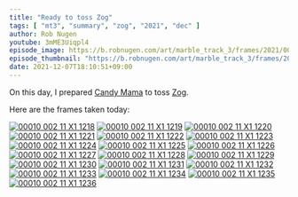 ```yaml
---
title: "Ready to toss Zog"
tags: [ "mt3", "summary", "zog", "2021", "dec" ]
author: Rob Nugen
youtube: 3mME3Uiqpl4
episode_image: https://b.robnugen.com/art/marble_track_3/frames/2021/00010_002_11_X1_0547.jpg
episode_thumbnail: "https://b.robnugen.com/art/marble_track_3/frames/2021/thumbs/00010_002_11_X1_0547.jpg"
date: 2021-12-07T18:10:51+09:00
---
```


On this day, I prepared [Candy Mama](/workers/candy_mama/) to toss [Zog](/parts/zog/).

Here are the frames taken today:

[![00010 002 11 X1 1218](//b.robnugen.com/art/marble_track_3/frames/2021/thumbs/00010_002_11_X1_1218.jpg)](//b.robnugen.com/art/marble_track_3/frames/2021/00010_002_11_X1_1218.jpg)
[![00010 002 11 X1 1219](//b.robnugen.com/art/marble_track_3/frames/2021/thumbs/00010_002_11_X1_1219.jpg)](//b.robnugen.com/art/marble_track_3/frames/2021/00010_002_11_X1_1219.jpg)
[![00010 002 11 X1 1220](//b.robnugen.com/art/marble_track_3/frames/2021/thumbs/00010_002_11_X1_1220.jpg)](//b.robnugen.com/art/marble_track_3/frames/2021/00010_002_11_X1_1220.jpg)
[![00010 002 11 X1 1221](//b.robnugen.com/art/marble_track_3/frames/2021/thumbs/00010_002_11_X1_1221.jpg)](//b.robnugen.com/art/marble_track_3/frames/2021/00010_002_11_X1_1221.jpg)
[![00010 002 11 X1 1222](//b.robnugen.com/art/marble_track_3/frames/2021/thumbs/00010_002_11_X1_1222.jpg)](//b.robnugen.com/art/marble_track_3/frames/2021/00010_002_11_X1_1222.jpg)
[![00010 002 11 X1 1223](//b.robnugen.com/art/marble_track_3/frames/2021/thumbs/00010_002_11_X1_1223.jpg)](//b.robnugen.com/art/marble_track_3/frames/2021/00010_002_11_X1_1223.jpg)
[![00010 002 11 X1 1224](//b.robnugen.com/art/marble_track_3/frames/2021/thumbs/00010_002_11_X1_1224.jpg)](//b.robnugen.com/art/marble_track_3/frames/2021/00010_002_11_X1_1224.jpg)
[![00010 002 11 X1 1225](//b.robnugen.com/art/marble_track_3/frames/2021/thumbs/00010_002_11_X1_1225.jpg)](//b.robnugen.com/art/marble_track_3/frames/2021/00010_002_11_X1_1225.jpg)
[![00010 002 11 X1 1226](//b.robnugen.com/art/marble_track_3/frames/2021/thumbs/00010_002_11_X1_1226.jpg)](//b.robnugen.com/art/marble_track_3/frames/2021/00010_002_11_X1_1226.jpg)
[![00010 002 11 X1 1227](//b.robnugen.com/art/marble_track_3/frames/2021/thumbs/00010_002_11_X1_1227.jpg)](//b.robnugen.com/art/marble_track_3/frames/2021/00010_002_11_X1_1227.jpg)
[![00010 002 11 X1 1228](//b.robnugen.com/art/marble_track_3/frames/2021/thumbs/00010_002_11_X1_1228.jpg)](//b.robnugen.com/art/marble_track_3/frames/2021/00010_002_11_X1_1228.jpg)
[![00010 002 11 X1 1229](//b.robnugen.com/art/marble_track_3/frames/2021/thumbs/00010_002_11_X1_1229.jpg)](//b.robnugen.com/art/marble_track_3/frames/2021/00010_002_11_X1_1229.jpg)
[![00010 002 11 X1 1230](//b.robnugen.com/art/marble_track_3/frames/2021/thumbs/00010_002_11_X1_1230.jpg)](//b.robnugen.com/art/marble_track_3/frames/2021/00010_002_11_X1_1230.jpg)
[![00010 002 11 X1 1231](//b.robnugen.com/art/marble_track_3/frames/2021/thumbs/00010_002_11_X1_1231.jpg)](//b.robnugen.com/art/marble_track_3/frames/2021/00010_002_11_X1_1231.jpg)
[![00010 002 11 X1 1232](//b.robnugen.com/art/marble_track_3/frames/2021/thumbs/00010_002_11_X1_1232.jpg)](//b.robnugen.com/art/marble_track_3/frames/2021/00010_002_11_X1_1232.jpg)
[![00010 002 11 X1 1233](//b.robnugen.com/art/marble_track_3/frames/2021/thumbs/00010_002_11_X1_1233.jpg)](//b.robnugen.com/art/marble_track_3/frames/2021/00010_002_11_X1_1233.jpg)
[![00010 002 11 X1 1234](//b.robnugen.com/art/marble_track_3/frames/2021/thumbs/00010_002_11_X1_1234.jpg)](//b.robnugen.com/art/marble_track_3/frames/2021/00010_002_11_X1_1234.jpg)
[![00010 002 11 X1 1235](//b.robnugen.com/art/marble_track_3/frames/2021/thumbs/00010_002_11_X1_1235.jpg)](//b.robnugen.com/art/marble_track_3/frames/2021/00010_002_11_X1_1235.jpg)
[![00010 002 11 X1 1236](//b.robnugen.com/art/marble_track_3/frames/2021/thumbs/00010_002_11_X1_1236.jpg)](//b.robnugen.com/art/marble_track_3/frames/2021/00010_002_11_X1_1236.jpg)
